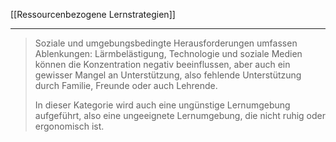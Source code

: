 [[Ressourcenbezogene Lernstrategien]]

---

>Soziale und umgebungsbedingte Herausforderungen umfassen Ablenkungen: Lärmbelästigung, Technologie und soziale Medien können die Konzentration negativ beeinflussen, aber auch ein gewisser Mangel an Unterstützung, also fehlende Unterstützung durch Familie, Freunde oder auch Lehrende.
>
>In dieser Kategorie wird auch eine ungünstige Lernumgebung aufgeführt, also eine ungeeignete Lernumgebung, die nicht ruhig oder ergonomisch ist.
